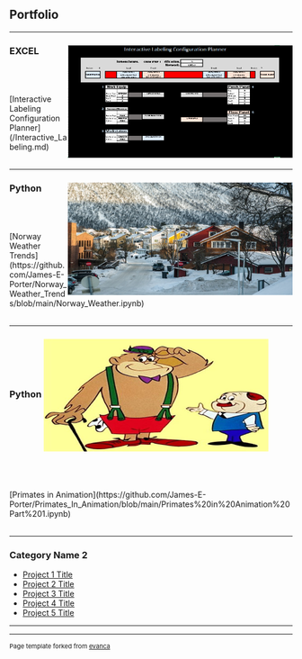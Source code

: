 ## Portfolio

---

### EXCEL           <img align = "center" style="float: right;" src="/Interactive_Labels_Small.png?raw=true" width="400" height="200"/>
<br />
<br />
<br />
[Interactive Labeling Configuration Planner](/Interactive_Labeling.md)
<br />
<br />


---

### Python           <img align = "center" src="/images/Norway_Small.jpg?raw=true" style="float: right;" width="400" height="200"/>
<br />
<br />
<br />
[Norway Weather Trends](https://github.com/James-E-Porter/Norway_Weather_Trends/blob/main/Norway_Weather.ipynb) 
<br />
<br />


---

### Python          <img align = "center"  src="/images/We've got a gorilla for sale.jpg?raw=true" width="400" height="200"/>
<br />
<br />
<br />
[Primates in Animation](https://github.com/James-E-Porter/Primates_In_Animation/blob/main/Primates%20in%20Animation%20Part%201.ipynb)
<br />
<br />

---

### Category Name 2

- [Project 1 Title](http://example.com/)
- [Project 2 Title](http://example.com/)
- [Project 3 Title](http://example.com/)
- [Project 4 Title](http://example.com/)
- [Project 5 Title](http://example.com/)

---




---
<p style="font-size:11px">Page template forked from <a href="https://github.com/evanca/quick-portfolio">evanca</a></p>
<!-- Remove above link if you don't want to attibute -->
